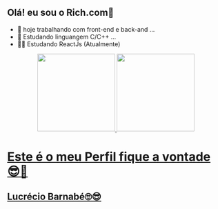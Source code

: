 ## Olá! eu sou o Rich.com👋

- 🔭 hoje trabalhando com front-end e back-and ...
- 🌱 Estudando linguangem C/C++ ...
- 📖😊 Estudando ReactJs (Atualmente)

<div align="center">
  <a href="https://github.com/Lucrecio1">
  <img height="180em" src="https://github-readme-stats.vercel.app/api?username=Lucrecio1&show_icons=true&theme=dracula&include_all_commits=true&count_private=true"/>
  <img height="180em" src="https://github-readme-stats.vercel.app/api/top-langs/?username=Lucrecio1&layout=compact&langs_count=7&theme=dracula"/>
</div>

 #                                                        Este é o meu Perfil fique a vontade 😎🤔
  ## Lucrécio Barnabé🙄😎
